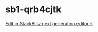 # sb1-qrb4cjtk

[Edit in StackBlitz next generation editor ⚡️](https://stackblitz.com/~/github.com/MrAlphaRD/sb1-qrb4cjtk)